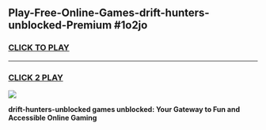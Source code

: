 
## Play-Free-Online-Games-drift-hunters-unblocked-Premium #1o2jo
<h3>
<a href="https://premium.freeplayer.one?title=drift-hunters-unblocked&ref=8M">CLICK TO PLAY</a></h3>
<hr>

<h3>
<a href="https://premium.freeplayer.one?title=drift-hunters-unblocked&ref=8M">CLICK 2 PLAY</a>
  
</h3>

<a href="https://premium.freeplayer.one?title=drift-hunters-unblocked&ref=8M"><img src="https://clearcache.store/games.png"></a>


**drift-hunters-unblocked games unblocked: Your Gateway to Fun and Accessible Online Gaming**
